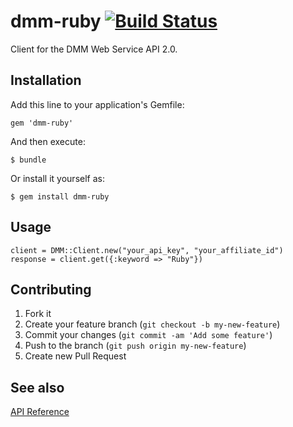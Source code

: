 # dmm-ruby [![Build Status](https://travis-ci.org/meganemura/dmm-ruby.png?branch=master)](https://travis-ci.org/meganemura/dmm-ruby)

Client for the DMM Web Service API 2.0.

## Installation

Add this line to your application's Gemfile:

    gem 'dmm-ruby'

And then execute:

    $ bundle

Or install it yourself as:

    $ gem install dmm-ruby

## Usage

    client = DMM::Client.new("your_api_key", "your_affiliate_id")
    response = client.get({:keyword => "Ruby"})

## Contributing

1. Fork it
2. Create your feature branch (`git checkout -b my-new-feature`)
3. Commit your changes (`git commit -am 'Add some feature'`)
4. Push to the branch (`git push origin my-new-feature`)
5. Create new Pull Request

## See also

[API Reference](https://affiliate.dmm.com/api/)
